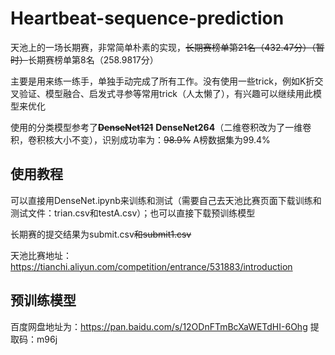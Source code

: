 # Heartbeat-sequence-prediction
天池上的一场长期赛，非常简单朴素的实现，~~长期赛榜单第21名（432.47分）（暂时）~~长期赛榜单第8名（258.9817分）

主要是用来练一练手，单独手动完成了所有工作。没有使用一些trick，例如K折交叉验证、模型融合、启发式寻参等常用trick（人太懒了），有兴趣可以继续用此模型来优化

使用的分类模型参考了~~**DenseNet121**~~ **DenseNet264**（二维卷积改为了一维卷积，卷积核大小不变），识别成功率为：~~98.9%~~ A榜数据集为99.4%

## 使用教程

可以直接用DenseNet.ipynb来训练和测试（需要自己去天池比赛页面下载训练和测试文件：trian.csv和testA.csv）；也可以直接下载预训练模型

长期赛的提交结果为submit.csv~~和submit1.csv~~

天池比赛地址：https://tianchi.aliyun.com/competition/entrance/531883/introduction

## 预训练模型

百度网盘地址为：https://pan.baidu.com/s/12ODnFTmBcXaWETdHI-6Ohg 
提取码：m96j 

